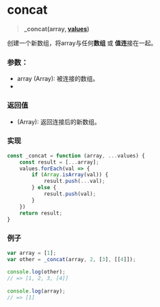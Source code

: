 # concat

> <b> _concat(array, [values]) </b>

创建一个新数组，将array与任何**数组** 或 **值连**接在一起。

### 参数：

* array (Array): 被连接的数组。
* [values]: 连接的值。

### 返回值

* (Array): 返回连接后的新数组。

### 实现

```js
const _concat = function (array, ...values) {
    const result = [...array];
    values.forEach(val => {
        if (Array.isArray(val)) {
            result.push(...val);
        } else {
            result.push(val);
        }
    })
    return result;
}
```

### 例子

```js
var array = [1];
var other = _concat(array, 2, [3], [[4]]);
 
console.log(other);
// => [1, 2, 3, [4]]
 
console.log(array);
// => [1]
```
